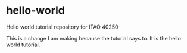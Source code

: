 # hello-world
Hello world tutorial repository for ITAO 40250

This is a change I am making because the tutorial says to. It is the hello world tutorial.
